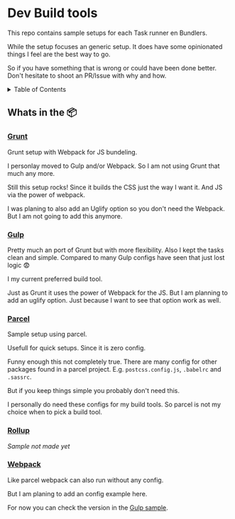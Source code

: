 # Dev Build tools

This repo contains sample setups for each Task runner en Bundlers.

While the setup focuses an generic setup.
It does have some opinionated things I feel are the best way to go.

So if you have something that is wrong
or could have been done better.
Don't hesitate to shoot an PR/Issue with why and how.

<details><summary>Table of Contents</summary>

- [Whats in the 📦](#whats-in-the-%f0%9f%93%a6)
  - [Grunt](#grunt)
  - [Gulp](#gulp)
  - [Parcel](#parcel)
  - [Rollup](#rollup)
  - [Webpack](#webpack)

</details>

## Whats in the 📦

### [Grunt](./grunt)

Grunt setup with Webpack for JS bundeling.

I personlay moved to Gulp and/or Webpack.
So I am not using Grunt that much any more.

Still this setup rocks!
Since it builds the CSS just the way I want it.
And JS via the power of webpack.

I was planing to also add an Uglify option so you don't need the Webpack.
But I am not going to add this anymore.

### [Gulp](./gulp)

Pretty much an port of Grunt but with more flexibility.
Also I kept the tasks clean and simple.
Compared to many Gulp configs have seen that just lost logic 😨

I my current preferred build tool.

Just as Grunt it uses the power of Webpack for the JS.
But I am planning to add an uglify option.
Just because I want to see that option work as well.

### [Parcel](./parcel)

Sample setup using parcel.

Usefull for quick setups.
Since it is zero config.

Funny enough this not completely true.
There are many config for other packages found in a parcel project.
E.g. `postcss.config.js`, `.babelrc` and `.sassrc`.

But if you keep things simple you probably don't need this.

I personally do need these configs for my build tools.
So parcel is not my choice when to pick a build tool.

### [Rollup](./rollup)

_Sample not made yet_

### [Webpack](./webpack)

Like parcel webpack can also run without any config.

But I am planing to add an config example here.

For now you can check the version in the [Gulp sample](./gulp/webpack.config.js).
